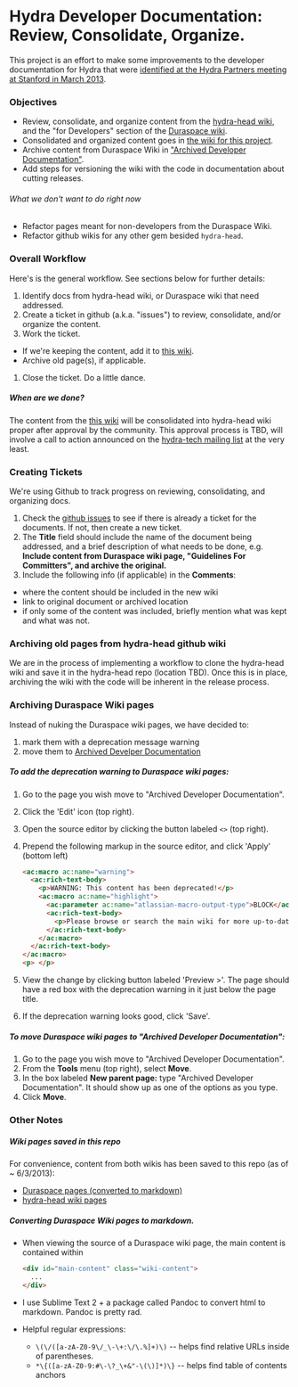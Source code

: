 # Hydra Developer Documentation: Review, Consolidate, Organize.

This project is an effort to make some improvements to the developer documentation for Hydra that were [identified at the Hydra Partners meeting at Stanford in March 2013](https://wiki.duraspace.org/display/hydra/Documentation+Framework+Discussion+at+Hydra+Partners+-+March+2013).

### Objectives

- Review, consolidate, and organize content from the [hydra-head wiki](https://github.com/projecthydra/hydra-head/wiki), and the "for Developers" section of the [Duraspace wiki](https://wiki.duraspace.org/display/hydra/Developers).
- Consolidated and organized content goes in [the wiki for this project](https://github.com/afred/hydra-dev-docs/wiki).
- Archive content from Duraspace Wiki in ["Archived Developer Documentation"](https://wiki.duraspace.org/display/hydra/Archived+Developer+Documentation).
- Add steps for versioning the wiki with the code in documentation about cutting releases.

###### What we _don't_ want to do right now

- Refactor pages meant for non-developers from the Duraspace Wiki.
- Refactor github wikis for any other gem besided `hydra-head`.


### Overall Workflow

Here's is the general workflow. See sections below for further details:

1. Identify docs from hydra-head wiki, or Duraspace wiki that need addressed.
1. Create a ticket in github (a.k.a. "issues") to review, consolidate, and/or organize the content.
1. Work the ticket.
  - If we're keeping the content, add it to [this wiki](https://github.com/afred/hydra-dev-docs/wiki).
  - Archive old page(s), if applicable.
1. Close the ticket. Do a little dance.

##### When are we done?

The content from the [this wiki](https://github.com/afred/hydra-dev-docs/wiki) will be consolidated into hydra-head wiki proper after approval by the community. This approval process is TBD, will involve a call to action announced on the [hydra-tech mailing list](https://groups.google.com/forum/?fromgroups#!forum/hydra-tech) at the very least.

### Creating Tickets

We're using Github to track progress on reviewing, consolidating, and organizing docs.

1. Check the [github issues](https://github.com/afred/hydra-dev-docs/issues) to see if there is already a ticket for the documents. If not, then create a new ticket.
1. The **Title** field should include the name of the document being addressed, and a brief description of what needs to be done, e.g. **Include content from Duraspace wiki page, "Guidelines For Committers", and archive the original.**
1. Include the following info (if applicable) in the **Comments**:
  - where the content should be included in the new wiki
  - link to original document or archived location
  - if only some of the content was included, briefly mention what was kept and what was not.

### Archiving old pages from hydra-head github wiki

We are in the process of implementing a workflow to clone the hydra-head wiki and save it in the hydra-head repo (location TBD). Once this is in place, archiving the wiki with the code will be inherent in the release process.

### Archiving Duraspace Wiki pages

Instead of nuking the Duraspace wiki pages, we have decided to:

1. mark them with a deprecation message warning
1. move them to [Archived Develper Documentation](https://wiki.duraspace.org/display/hydra/Archived+Developer+Documentation)

##### To add the deprecation warning to Duraspace wiki pages:

1. Go to the page you wish move to "Archived Developer Documentation".
1. Click the 'Edit' icon (top right).
1. Open the source editor by clicking the button labeled `<>` (top right).
1. Prepend the following markup in the source editor, and click 'Apply' (bottom left)

    ```html
    <ac:macro ac:name="warning">
      <ac:rich-text-body>
        <p>WARNING: This content has been deprecated!</p>
        <ac:macro ac:name="highlight">
          <ac:parameter ac:name="atlassian-macro-output-type">BLOCK</ac:parameter>
          <ac:rich-text-body>
            <p>Please browse or search the main wiki for more up-to-date content.</p>
          </ac:rich-text-body>
        </ac:macro>
      </ac:rich-text-body>
    </ac:macro>
    <p> </p>
    ```

1. View the change by clicking button labeled 'Preview >'. The page should have a red box with the deprecation warning in it just below the page title.
1. If the deprecation warning looks good, click 'Save'.

##### To move Duraspace wiki pages to "Archived Developer Documentation":

1. Go to the page you wish move to "Archived Developer Documentation".
1. From the **Tools** menu (top right), select **Move**.
1. In the box labeled **New parent page:** type "Archived Developer Documentation". It should show up as one of the options as you type.
1. Click **Move**.

### Other Notes

##### Wiki pages saved in this repo

For convenience, content from both wikis has been saved to this repo (as of ~ 6/3/2013):

- [Duraspace pages (converted to markdown)](https://github.com/afred/hydra-dev-docs/tree/master/duraspace-wiki-orig)
- [hydra-head wiki pages](https://github.com/afred/hydra-dev-docs/tree/master/hydra-head-wiki-orig)

##### Converting Duraspace Wiki pages to markdown.

- When viewing the source of a Duraspace wiki page, the main content is contained within
    
    ```html
    <div id="main-content" class="wiki-content">
      ...
    </div>
    ```

- I use Sublime Text 2 + a package called Pandoc to convert html to markdown. Pandoc is pretty rad.
- Helpful regular expressions:
  - `\(\/([a-zA-Z0-9\/_\-\+:\/\.%]+)\)` -- helps find relative URLs inside of parentheses.
  - `*\{([a-zA-Z0-9:#\-\?_\+&"-\(\)]*)\}` -- helps find table of contents anchors